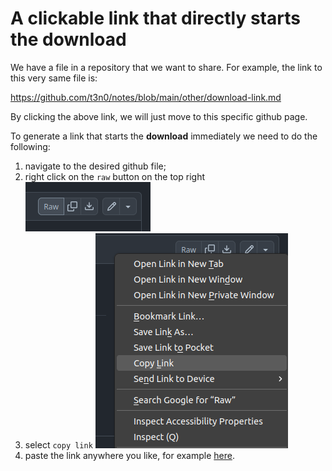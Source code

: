 # A clickable link that directly starts the download

We have a file in a repository that we want to share. For example, the link to this very same file is:

https://github.com/t3n0/notes/blob/main/other/download-link.md

By clicking the above link, we will just move to this specific github page.

To generate a link that starts the **download** immediately we need to do the following:
1. navigate to the desired github file;
2. right click on the `raw` button on the top right ![raw1](raw1.png)
3. select `copy link` ![raw2](raw2.png)
4. paste the link anywhere you like, for example [here]().
